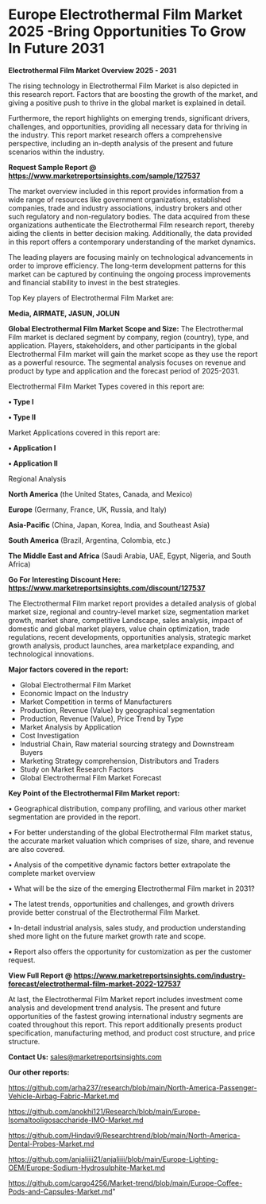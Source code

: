 # Europe Electrothermal Film Market 2025 -Bring Opportunities To Grow In Future 2031

<Strong> Electrothermal Film Market Overview 2025 - 2031</strong>

The rising technology in Electrothermal Film Market is also depicted in this research report. Factors that are boosting the growth of the market, and giving a positive push to thrive in the global market is explained in detail.

Furthermore, the report highlights on emerging trends, significant drivers, challenges, and opportunities, providing all necessary data for thriving in the industry. This report market research offers a comprehensive perspective, including an in-depth analysis of the present and future scenarios within the industry.

<strong>Request Sample Report @ <a href=https://www.marketreportsinsights.com/sample/127537>https://www.marketreportsinsights.com/sample/127537</a></strong>

The market overview included in this report provides information from a wide range of resources like government organizations, established companies, trade and industry associations, industry brokers and other such regulatory and non-regulatory bodies. The data acquired from these organizations authenticate the Electrothermal Film research report, thereby aiding the clients in better decision making. Additionally, the data provided in this report offers a contemporary understanding of the market dynamics.

The leading players are focusing mainly on technological advancements in order to improve efficiency. The long-term development patterns for this market can be captured by continuing the ongoing process improvements and financial stability to invest in the best strategies.

Top Key players of Electrothermal Film Market are:

<strong>Media, AIRMATE, JASUN, JOLUN</strong>

<strong><b>Global Electrothermal Film Market Scope and Size:</b></strong>
The Electrothermal Film market is declared segment by company, region (country), type, and application. Players, stakeholders, and other participants in the global Electrothermal Film market will gain the market scope as they use the report as a powerful resource. The segmental analysis focuses on revenue and product by type and application and the forecast period of 2025-2031.

Electrothermal Film Market Types covered in this report are:

<strong>• Type I

• Type II</strong>

Market Applications covered in this report are:

<strong>• Application I

• Application II</strong> 

Regional Analysis

<strong>North America</strong> (the United States, Canada, and Mexico)

<strong>Europe</strong> (Germany, France, UK, Russia, and Italy)

<strong>Asia-Pacific</strong> (China, Japan, Korea, India, and Southeast Asia)

<strong>South America</strong> (Brazil, Argentina, Colombia, etc.)

<strong>The Middle East and Africa</strong> (Saudi Arabia, UAE, Egypt, Nigeria, and South Africa)

<strong>Go For Interesting Discount Here: <a href=https://www.marketreportsinsights.com/discount/127537>https://www.marketreportsinsights.com/discount/127537</a></strong>

The Electrothermal Film market report provides a detailed analysis of global market size, regional and country-level market size, segmentation market growth, market share, competitive Landscape, sales analysis, impact of domestic and global market players, value chain optimization, trade regulations, recent developments, opportunities analysis, strategic market growth analysis, product launches, area marketplace expanding, and technological innovations.

<strong><b>Major factors covered in the report:</b></strong>
<ul>
  <li>Global Electrothermal Film Market </li>
  <li>Economic Impact on the Industry</li>
  <li>Market Competition in terms of Manufacturers</li>
  <li>Production, Revenue (Value) by geographical segmentation</li>
  <li>Production, Revenue (Value), Price Trend by Type</li>
  <li>Market Analysis by Application</li>
  <li>Cost Investigation</li>
  <li>Industrial Chain, Raw material sourcing strategy and Downstream Buyers</li>
  <li>Marketing Strategy comprehension, Distributors and Traders</li>
  <li>Study on Market Research Factors</li>
  <li>Global Electrothermal Film Market Forecast</li>
</ul>

<strong><b>Key Point of the Electrothermal Film Market report:</b></strong>

• Geographical distribution, company profiling, and various other market segmentation are provided in the report.

• For better understanding of the global Electrothermal Film market status, the accurate market valuation which comprises of size, share, and revenue are also covered.

• Analysis of the competitive dynamic factors better extrapolate the complete market overview

• What will be the size of the emerging Electrothermal Film market in 2031?

• The latest trends, opportunities and challenges, and growth drivers provide better construal of the Electrothermal Film Market.

• In-detail industrial analysis, sales study, and production understanding shed more light on the future market growth rate and scope.

• Report also offers the opportunity for customization as per the customer request.

<strong><b>View Full Report @ <a href=https://www.marketreportsinsights.com/industry-forecast/electrothermal-film-market-2022-127537>https://www.marketreportsinsights.com/industry-forecast/electrothermal-film-market-2022-127537</a></b></strong>


At last, the Electrothermal Film Market report includes investment come analysis and development trend analysis. The present and future opportunities of the fastest growing international industry segments are coated throughout this report. This report additionally presents product specification, manufacturing method, and product cost structure, and price structure.

<strong>Contact Us:</strong>
sales@marketreportsinsights.com

<strong>Our other reports:</strong>

<a href=https://github.com/arha237/research/blob/main/North-America-Passenger-Vehicle-Airbag-Fabric-Market.md>https://github.com/arha237/research/blob/main/North-America-Passenger-Vehicle-Airbag-Fabric-Market.md</a>

<a href=https://github.com/anokhi121/Research/blob/main/Europe-Isomaltooligosaccharide-IMO-Market.md>https://github.com/anokhi121/Research/blob/main/Europe-Isomaltooligosaccharide-IMO-Market.md</a>

<a href=https://github.com/Hindavi9/Researchtrend/blob/main/North-America-Dental-Probes-Market.md>https://github.com/Hindavi9/Researchtrend/blob/main/North-America-Dental-Probes-Market.md</a>

<a href=https://github.com/anjaliiii21/anjaliiii/blob/main/Europe-Lighting-OEM/Europe-Sodium-Hydrosulphite-Market.md>https://github.com/anjaliiii21/anjaliiii/blob/main/Europe-Lighting-OEM/Europe-Sodium-Hydrosulphite-Market.md</a>

<a href=https://github.com/cargo4256/Market-trend/blob/main/Europe-Coffee-Pods-and-Capsules-Market.md>https://github.com/cargo4256/Market-trend/blob/main/Europe-Coffee-Pods-and-Capsules-Market.md</a>"

